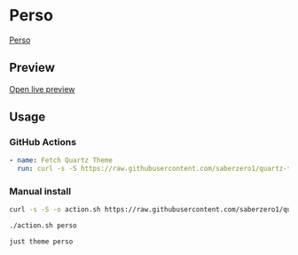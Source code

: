 # Perso

[Perso](https://blog.behrouze.com)

## Preview

[Open live preview](https://quartz-themes.github.io/perso/)

## Usage

### GitHub Actions

```yaml
- name: Fetch Quartz Theme
  run: curl -s -S https://raw.githubusercontent.com/saberzero1/quartz-themes/master/action.sh | bash -s -- perso
```

### Manual install

```bash
curl -s -S -o action.sh https://raw.githubusercontent.com/saberzero1/quartz-themes/master/action.sh

./action.sh perso
```

```bash
just theme perso
```
